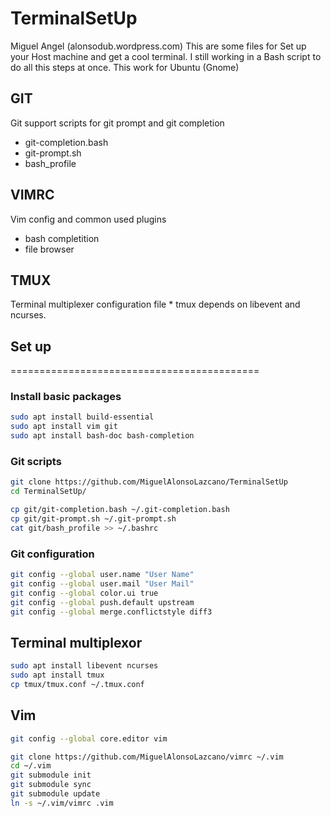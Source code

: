 # TerminalSetUp

Miguel Angel (alonsodub.wordpress.com)
This are some files for Set up your Host machine and get a cool terminal. I still working in a Bash script to do all this steps at once. This work for Ubuntu (Gnome)

## GIT
Git support scripts for git prompt and git completion

* git-completion.bash
* git-prompt.sh
* bash_profile

## VIMRC
Vim config and common used plugins

* bash completition 
* file browser 

## TMUX
Terminal multiplexer configuration file 
    * tmux depends on libevent and ncurses.


## Set up
===========================================
### Install basic packages
```bash
sudo apt install build-essential
sudo apt install vim git
sudo apt install bash-doc bash-completion
```

### Git scripts
```bash
git clone https://github.com/MiguelAlonsoLazcano/TerminalSetUp
cd TerminalSetUp/
```

```bash
cp git/git-completion.bash ~/.git-completion.bash
cp git/git-prompt.sh ~/.git-prompt.sh
cat git/bash_profile >> ~/.bashrc
```

### Git configuration
```bash
git config --global user.name "User Name"
git config --global user.mail "User Mail"
git config --global color.ui true
git config --global push.default upstream
git config --global merge.conflictstyle diff3
```

## Terminal multiplexor
```bash
sudo apt install libevent ncurses
sudo apt install tmux
cp tmux/tmux.conf ~/.tmux.conf
```

## Vim
```bash
git config --global core.editor vim 

git clone https://github.com/MiguelAlonsoLazcano/vimrc ~/.vim
cd ~/.vim
git submodule init 
git submodule sync 
git submodule update
ln -s ~/.vim/vimrc .vim 
```
